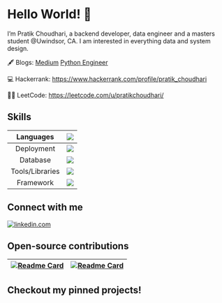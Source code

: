 # Hello World! 👋 
I’m Pratik Choudhari, a backend developer, data engineer and a masters student @Uwindsor, CA. I am interested in everything data and system design.

🖋️ Blogs: [Medium](https://pratik-choudhari.medium.com/) [Python Engineer](https://www.python-engineer.com/authors/pratik/)

💻 Hackerrank: https://www.hackerrank.com/profile/pratik_choudhari

👨‍💻 LeetCode: https://leetcode.com/u/pratikchoudhari/

## Skills

| Languages  | [![](https://skillicons.dev/icons?i=py,java,js,go,c,bash)](https://skillicons.dev) |
| :-------------: | :-------------: |
| Deployment | [![](https://skillicons.dev/icons?i=azure,github,aws,docker,jenkins,nginx)](https://skillicons.dev) |
| Database | [![](https://skillicons.dev/icons?i=mysql,postgres,redis,mongodb)](https://skillicons.dev) |
| Tools/Libraries | [![](https://go-skill-icons.vercel.app/api/icons?i=fastapi,pandas,numpy,matplotlib,sklearn,tensorflow)](https://go-skill-icons.vercel.app) |
| Framework | [![](https://skillicons.dev/icons?i=spring,django,flask,react)](https://go-skill-icons.vercel.app) |

## Connect with me 

[![linkedin.com](https://img.shields.io/badge/LinkedIn-0077B5?style=for-the-badge&logo=linkedin&logoColor=white)](https://www.linkedin.com/in/pratik-choudhari/) 

## Open-source contributions

[![Readme Card](https://github-readme-stats.vercel.app/api/pin/?username=pratik-choudhari&repo=AlgoCode)](https://github.com/pratik-choudhari/AlgoCode) | [![Readme Card](https://github-readme-stats.vercel.app/api/pin/?username=DarshanDeshpande&repo=Scrapera)](https://github.com/DarshanDeshpande/Scrapera)
| --- | --- |

## Checkout my pinned projects!
